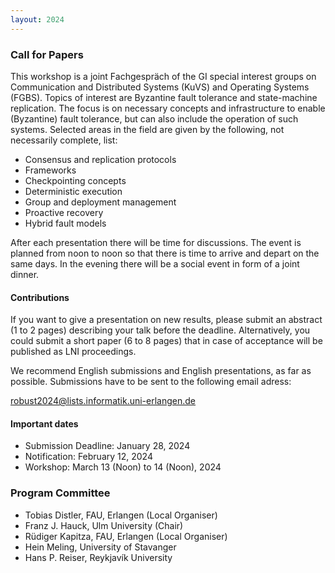 ```yaml
---
layout: 2024
---
```


### Call for Papers

This workshop is a joint Fachgespräch of the GI special interest groups on Communication and Distributed Systems (KuVS) and Operating Systems (FGBS). Topics of interest are Byzantine fault tolerance and state-machine replication. The focus is on necessary concepts and infrastructure to enable (Byzantine) fault tolerance, but can also include the operation of such systems. Selected areas in the field are given by the following, not necessarily complete, list:


* Consensus and replication protocols
* Frameworks
* Checkpointing concepts
* Deterministic execution
* Group and deployment management
* Proactive recovery
* Hybrid fault models

<!-- * System support for blockchain
* System support for resource-limited devices and blockchain
* Resilient agreement protocols
* Trusted execution for improved resilience of decentralized infrastructures
* Blockchain consistency
* Cryptocurrency attacks and incentives
* Smart contract performance and security
* Blockchain soft and hard forks
* Anonymity and confidentiality in distributed ledgers
* Governance of distributed ledgers
* Scalability of distributed ledgers
* Use cases
* Novel application scenarios -->

After each presentation there will be time for discussions. The event is planned from noon to noon so that there is time to arrive and depart on the same days. In the evening there will be a social event in form of a joint dinner.

#### Contributions

If you want to give a presentation on new results, please submit an abstract (1 to 2 pages) describing your talk before the deadline. 
Alternatively, you could submit a short paper (6 to 8 pages) that in case of acceptance will be published as LNI proceedings. 

We recommend English submissions and English presentations, as far as possible. Submissions have to be sent to the following email adress:

[robust2024@lists.informatik.uni-erlangen.de](mailto://robust2024@lists.informatik.uni-erlangen.de) 

#### Important dates

* Submission Deadline: January 28, 2024
* Notification: February 12, 2024
* Workshop: March 13 (Noon) to 14 (Noon), 2024

### Program Committee


* Tobias Distler, FAU, Erlangen (Local Organiser)
* Franz J. Hauck, Ulm University (Chair)
* Rüdiger Kapitza, FAU, Erlangen (Local Organiser)
* Hein Meling, University of Stavanger
* Hans P. Reiser, Reykjavík University

